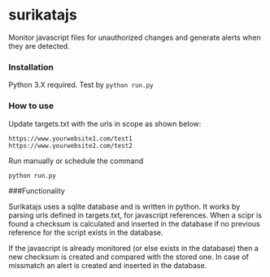 # surikatajs

Monitor javascript files for unauthorized changes and generate alerts when they are detected. 

### Installation

Python 3.X required.
Test by ```python run.py```

### How to use

Update targets.txt with the urls in scope as shown below:

```
https://www.yourwebsite1.com/test1
https://www.yourwebsite2.com/test2
````
Run manually or schedule the command
```
python run.py
````

###Functionality

Surikatajs uses a sqlite database and is written in python. It works by parsing urls defined in targets.txt, for javascript references. When a scipr is found a checksum is calculated and inserted in the database if no previous reference for the script exists in the database. 

If the javascript is already monitored (or else exists in the database) then a new checksum is created and compared with the stored one. In case of missmatch an alert is created and inserted in the database.